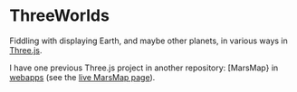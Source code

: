 # ThreeWorlds

Fiddling with displaying Earth, and maybe other planets, in
various ways in [Three.js](https://threejs.org).

I have one previous Three.js project in another repository:
[MarsMap} in [webapps](https://github.com/akkana/threeworlds)
(see the [live MarsMap page](https://shallowsky.com/marsmap/)).

